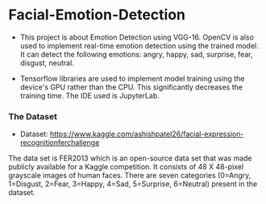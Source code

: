 # Facial-Emotion-Detection

* This project is about Emotion Detection using VGG-16. OpenCV is also used to implement real-time emotion detection using the trained model. It can detect the following emotions: angry, happy, sad, surprise, fear, disgust, neutral.

* Tensorflow libraries are used to implement model training using the device's GPU rather than the CPU. This significantly decreases the training time. The IDE used is JupyterLab.

### The Dataset

* Dataset: https://www.kaggle.com/ashishpatel26/facial-expression-recognitionferchallenge  

The data set is FER2013 which is an open-source data set that was made publicly available for a Kaggle competition. It consists of 48 X 48-pixel grayscale images of human faces. There are seven categories (0=Angry, 1=Disgust, 2=Fear, 3=Happy, 4=Sad, 5=Surprise, 6=Neutral) present in the dataset.
